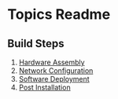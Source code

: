 # Topics Readme

## Build Steps
1. [Hardware Assembly](hardware-assembly.md)
1. [Network Configuration](network_configuration.md)
1. [Software Deployment](software-deployment.md)
1. [Post Installation](post-install.md)
